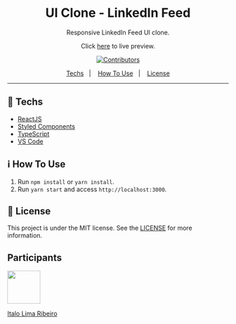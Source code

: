 <h1 align="center">
UI Clone - LinkedIn Feed
</h1>

<p align="center">Responsive LinkedIn Feed UI clone.</p>
<p align="center">Click <a href="https://italolimaribeiro.netlify.app/">here</a> to live preview.</p>

<p align="center">
  <a href="https://github.com/ItaloLR/clone-linkedin/graphs/contributors">
    <img src="https://img.shields.io/badge/contributors-1-green" alt="Contributors">
  </a>
</p>

<p align="center">
  <a href="#rocket-techs">Techs</a>&nbsp;&nbsp;&nbsp;|&nbsp;&nbsp;&nbsp;
  <a href="#information_source-how-to-use">How To Use</a>&nbsp;&nbsp;&nbsp;|&nbsp;&nbsp;&nbsp;
  <a href="#memo-license">License</a>
</p>

<hr>

## :rocket: Techs

-  [ReactJS](https://reactjs.org/)
-  [Styled Components](https://www.styled-components.com/)
-  [TypeScript](https://www.typescriptlang.org/)
-  [VS Code](https://code.visualstudio.com/)

## :information_source: How To Use

1. Run `npm install` or `yarn install`.<br />
2. Run `yarn start` and access `http://localhost:3000`.<br />

## :memo: License
This project is under the MIT license. See the [LICENSE](https://github.com/ItaloLR/clone-linkedin/blob/master/LICENSE) for more information.

## Participants

[<img src="https://avatars1.githubusercontent.com/u/29109541?s=460&u=44e390423705db88b1da3ca17d2487ab1a756521&v=4" width="75px;"/>](https://github.com/ItaloLR)

[Italo Lima Ribeiro](https://github.com/ItaloLR)
